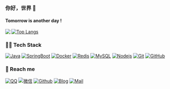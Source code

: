 ### 你好，世界 👋
#### Tomorrow is another day !
<img align="left" src="https://github-readme-stats.vercel.app/api?username=benull&show_icons=true&theme=vue&hide_title=true" />

[![Top Langs](https://github-readme-stats.vercel.app/api/top-langs/?username=benull&layout=compact)](https://github.com/BENULL)

### 🤝🏻 Tech Stack

[![Java](https://img.shields.io/badge/Java-orange?style=flat&logo=java&logoColor=white&link=https://github.com/BENULL)](https://github.com/BENULL) 
[![SpringBoot](https://img.shields.io/badge/-Springboot-black?style=flat&logo=spring&link=https://github.com/BENULL)](https://github.com/BENULL) 
[![Docker](https://img.shields.io/badge/-Docker-black?style=flat&logo=docker&link=https://github.com/BENULL)](https://github.com/BENULL) 
[![Redis](https://img.shields.io/badge/-Redis-black?style=flat&logo=redis&link=https://github.com/BENULL)](https://github.com/BENULL) 
[![MySQL](https://img.shields.io/badge/-MySQL-black?style=flat&logo=mysql&link=https://github.com/BENULL)](https://github.com/BENULL)
[![Nodejs](https://img.shields.io/badge/-Nodejs-black?style=flat&logo=Node.js&link=https://github.com/BENULL)](https://github.com/BENULL) 
[![Git](https://img.shields.io/badge/-Git-black?style=flat&logo=git&link=https://github.com/BENULL)](https://github.com/BENULL) 
[![GitHub](https://img.shields.io/badge/-GitHub-181717?style=flat&logo=github&link=https://github.com/BENULL)](https://github.com/BENULL)

### 🌱 Reach me
[![QQ](https://img.shields.io/badge/QQ-327137362-blue)](https://github.com/BENULL)
[![微信](https://img.shields.io/badge/%E5%BE%AE%E4%BF%A1-ltobenull-green)](https://github.com/BENULL)
[![Github](https://img.shields.io/github/followers/benull?label=Github&style=social)](https://github.com/BENULL)
[![Blog](https://img.shields.io/badge/Blog-BENULL's%20Blog-blue)](http://blog.benull.top)
[![Mail](https://img.shields.io/badge/-ltobenull%40gmail.com-gray?style=flat-square&logo=gmail&logoColor=red&link=)](mailto:ltobenull@gmail.com)
